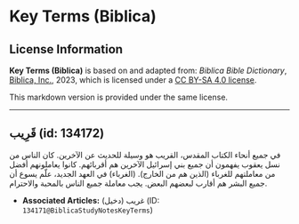 # Key Terms (Biblica)

## License Information

**Key Terms (Biblica)** is based on and adapted from: _Biblica Bible Dictionary_, [Biblica, Inc.](https://www.biblica.com/), 2023, which is licensed under a [CC BY-SA 4.0 license](https://creativecommons.org/licenses/by-sa/4.0/legalcode.en).

This markdown version is provided under the same license.



--------------------------------

## قَرِيب (id: 134172)

في جميع أنحاء الكتاب المقدس، القريب هو وسيلة للحديث عن الآخرين. كان الناس من نسل يعقوب يفهمون أن جميع بني إسرائيل الآخرين هم أقربائهم. كانوا يعاملونهم أفضل من معاملتهم للغرباء (الذين هم من الخارج). (الغرباء) في العهد الجديد، علّم يسوع أن جميع البشر هم أقارب لبعضهم البعض. يجب معاملة جميع الناس بالمحبة والاحترام.

* **Associated Articles:** غريب (دخيل) (ID: `134171@BiblicaStudyNotesKeyTerms`)

